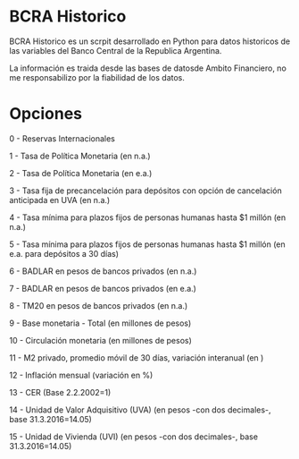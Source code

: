 # BCRA Historico
BCRA Historico es un scrpit desarrollado en Python para datos historicos de las variables del Banco Central de la Republica Argentina. 

La información es traida desde las bases de datosde Ambito Financiero, no me responsabilizo por la fiabilidad de los datos.

# Opciones

0 - Reservas Internacionales

1 - Tasa de Política Monetaria (en n.a.)

2 - Tasa de Política Monetaria (en e.a.)

3 - Tasa fija de precancelación para depósitos con opción de cancelación anticipada en UVA (en n.a.)

4 - Tasa mínima para plazos fijos de personas humanas hasta $1 millón (en n.a.)

5 - Tasa mínima para plazos fijos de personas humanas hasta $1 millón (en e.a. para depósitos a 30 días)

6 - BADLAR en pesos de bancos privados (en n.a.)

7 - BADLAR en pesos de bancos privados (en e.a.)

8 - TM20 en pesos de bancos privados (en n.a.)

9 - Base monetaria - Total (en millones de pesos)

10 - Circulación monetaria (en millones de pesos)

11 - M2 privado, promedio móvil de 30 días, variación interanual (en )

12 - Inflación mensual (variación en %)

13 - CER (Base 2.2.2002=1)

14 - Unidad de Valor Adquisitivo (UVA) (en pesos -con dos decimales-, base 31.3.2016=14.05)

15 - Unidad de Vivienda (UVI) (en pesos -con dos decimales-, base 31.3.2016=14.05)
